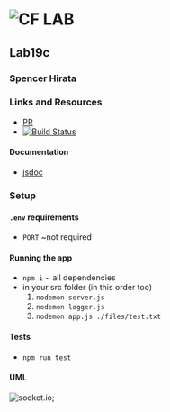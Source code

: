 ![CF](http://i.imgur.com/7v5ASc8.png) LAB
=================================================

## Lab19c

### Spencer Hirata

### Links and Resources
* [PR](https://github.com/401-advanced-js/lab-19c/pull/1)
* [![Build Status](https://travis-ci.com/401-advanced-js/lab-17.svg?branch=master)](https://travis-ci.com/401-advanced-js/lab-18)

#### Documentation
* [jsdoc](https://sleepy-everglades-35707.herokuapp.com/docs)

### Setup
#### `.env` requirements
* `PORT` ~not required

#### Running the app
* `npm i` ~ all dependencies
* in your src folder (in this order too)
  1. `nodemon server.js`
  2. `nodemon logger.js`
  3. `nodemon app.js ./files/test.txt`
  
#### Tests
* `npm run test`

#### UML
![socket.io](./assets/lab18.jpg);
